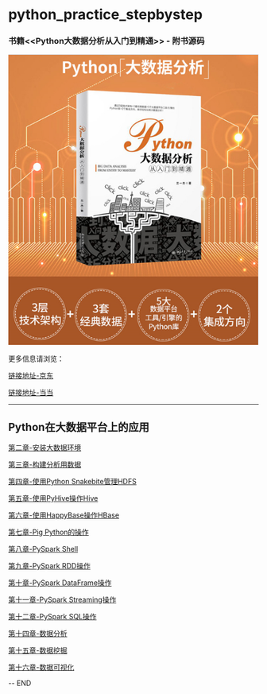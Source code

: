 # python_practice_stepbystep

### 书籍<<Python大数据分析从入门到精通>> - 附书源码

![Book info](Book.png)

更多信息请浏览：

[链接地址-京东](https://item.jd.com/12736653.html)

[链接地址-当当](http://product.dangdang.com/29136167.html)

----------------------------------------------------------------------------------------------


## Python在大数据平台上的应用
 
[第二章-安装大数据环境](python-on-bigdata/chapter2/chapter2_目录.md)  

[第三章-构建分析用数据](python-on-bigdata/chapter3/chapter3_目录.md)

[第四章-使用Python Snakebite管理HDFS](python-on-bigdata/chapter4/chapter4_code.ipynb)

[第五章-使用PyHive操作Hive](python-on-bigdata/chapter5/chapter5_connect-hive.ipynb)

[第六章-使用HappyBase操作HBase](python-on-bigdata/chapter6/chapter6_目录.md)

[第七章-Pig Python的操作](python-on-bigdata/chapter7/chapter7_目录.md)

[第八章-PySpark Shell](python-on-bigdata/chapter8/chapter8_目录.md)

[第九章-PySpark RDD操作](python-on-bigdata/chapter9/chapter9_目录.md)

[第十章-PySpark DataFrame操作](python-on-bigdata/chapter10/chapter10_目录.md)

[第十一章-PySpark Streaming操作](python-on-bigdata/chapter11/chapter11_目录.md)

[第十二章-PySpark SQL操作](python-on-bigdata/chapter12/chapter12_spark_sql.ipynb)

[第十四章-数据分析](python-on-bigdata/chapter14/chapeter14_目录.md)                    

[第十五章-数据挖掘](python-on-bigdata/chapter15/chapter15_目录.md)                    

[第十六章-数据可视化](python-on-bigdata/chapter16/chapter16_目录.md)         


-- END
